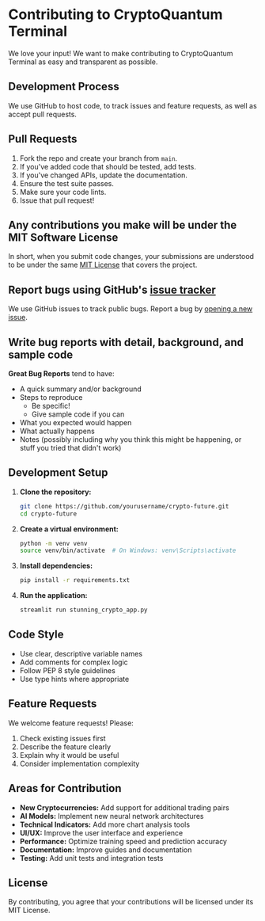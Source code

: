 # Contributing to CryptoQuantum Terminal

We love your input! We want to make contributing to CryptoQuantum Terminal as easy and transparent as possible.

## Development Process

We use GitHub to host code, to track issues and feature requests, as well as accept pull requests.

## Pull Requests

1. Fork the repo and create your branch from `main`.
2. If you've added code that should be tested, add tests.
3. If you've changed APIs, update the documentation.
4. Ensure the test suite passes.
5. Make sure your code lints.
6. Issue that pull request!

## Any contributions you make will be under the MIT Software License

In short, when you submit code changes, your submissions are understood to be under the same [MIT License](http://choosealicense.com/licenses/mit/) that covers the project.

## Report bugs using GitHub's [issue tracker](https://github.com/yourusername/crypto-future/issues)

We use GitHub issues to track public bugs. Report a bug by [opening a new issue](https://github.com/yourusername/crypto-future/issues/new).

## Write bug reports with detail, background, and sample code

**Great Bug Reports** tend to have:

- A quick summary and/or background
- Steps to reproduce
  - Be specific!
  - Give sample code if you can
- What you expected would happen
- What actually happens
- Notes (possibly including why you think this might be happening, or stuff you tried that didn't work)

## Development Setup

1. **Clone the repository:**
   ```bash
   git clone https://github.com/yourusername/crypto-future.git
   cd crypto-future
   ```

2. **Create a virtual environment:**
   ```bash
   python -m venv venv
   source venv/bin/activate  # On Windows: venv\Scripts\activate
   ```

3. **Install dependencies:**
   ```bash
   pip install -r requirements.txt
   ```

4. **Run the application:**
   ```bash
   streamlit run stunning_crypto_app.py
   ```

## Code Style

- Use clear, descriptive variable names
- Add comments for complex logic
- Follow PEP 8 style guidelines
- Use type hints where appropriate

## Feature Requests

We welcome feature requests! Please:

1. Check existing issues first
2. Describe the feature clearly
3. Explain why it would be useful
4. Consider implementation complexity

## Areas for Contribution

- **New Cryptocurrencies:** Add support for additional trading pairs
- **AI Models:** Implement new neural network architectures
- **Technical Indicators:** Add more chart analysis tools
- **UI/UX:** Improve the user interface and experience
- **Performance:** Optimize training speed and prediction accuracy
- **Documentation:** Improve guides and documentation
- **Testing:** Add unit tests and integration tests

## License

By contributing, you agree that your contributions will be licensed under its MIT License.
